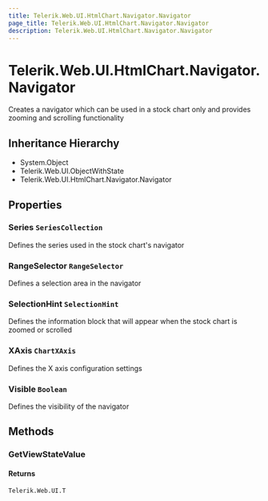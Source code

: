 ```yaml
---
title: Telerik.Web.UI.HtmlChart.Navigator.Navigator
page_title: Telerik.Web.UI.HtmlChart.Navigator.Navigator
description: Telerik.Web.UI.HtmlChart.Navigator.Navigator
---
```


# Telerik.Web.UI.HtmlChart.Navigator.Navigator

Creates a navigator which can be used in a stock chart only and provides zooming and scrolling functionality

## Inheritance Hierarchy

* System.Object
* Telerik.Web.UI.ObjectWithState
* Telerik.Web.UI.HtmlChart.Navigator.Navigator

## Properties

###  Series `SeriesCollection`

Defines the series used in the stock chart's navigator

###  RangeSelector `RangeSelector`

Defines a selection area in the navigator

###  SelectionHint `SelectionHint`

Defines the information block that will appear when the stock chart is zoomed or scrolled

###  XAxis `ChartXAxis`

Defines the X axis configuration settings

###  Visible `Boolean`

Defines the visibility of the navigator

## Methods

###  GetViewStateValue

#### Returns

`Telerik.Web.UI.T` 

